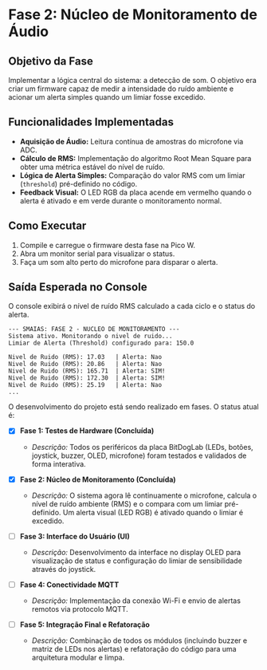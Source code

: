 # Fase 2: Núcleo de Monitoramento de Áudio

## Objetivo da Fase
Implementar a lógica central do sistema: a detecção de som. O objetivo era criar um firmware capaz de medir a intensidade do ruído ambiente e acionar um alerta simples quando um limiar fosse excedido.

## Funcionalidades Implementadas
- **Aquisição de Áudio:** Leitura contínua de amostras do microfone via ADC.
- **Cálculo de RMS:** Implementação do algoritmo Root Mean Square para obter uma métrica estável do nível de ruído.
- **Lógica de Alerta Simples:** Comparação do valor RMS com um limiar (`threshold`) pré-definido no código.
- **Feedback Visual:** O LED RGB da placa acende em vermelho quando o alerta é ativado e em verde durante o monitoramento normal.

## Como Executar
1. Compile e carregue o firmware desta fase na Pico W.
2. Abra um monitor serial para visualizar o status.
3. Faça um som alto perto do microfone para disparar o alerta.

## Saída Esperada no Console
O console exibirá o nível de ruído RMS calculado a cada ciclo e o status do alerta.

```
--- SMAIAS: FASE 2 - NUCLEO DE MONITORAMENTO ---
Sistema ativo. Monitorando o nivel de ruido...
Limiar de Alerta (Threshold) configurado para: 150.0

Nivel de Ruido (RMS): 17.03   | Alerta: Nao
Nivel de Ruido (RMS): 20.86   | Alerta: Nao
Nivel de Ruido (RMS): 165.71  | Alerta: SIM!
Nivel de Ruido (RMS): 172.30  | Alerta: SIM!
Nivel de Ruido (RMS): 25.19   | Alerta: Nao
...
```

O desenvolvimento do projeto está sendo realizado em fases. O status atual é:

- [X] **Fase 1: Testes de Hardware (Concluída)**
  - *Descrição:* Todos os periféricos da placa BitDogLab (LEDs, botões, joystick, buzzer, OLED, microfone) foram testados e validados de forma interativa.

- [X] **Fase 2: Núcleo de Monitoramento (Concluída)**
  - *Descrição:* O sistema agora lê continuamente o microfone, calcula o nível de ruído ambiente (RMS) e o compara com um limiar pré-definido. Um alerta visual (LED RGB) é ativado quando o limiar é excedido.

- [ ] **Fase 3: Interface do Usuário (UI)**
  - *Descrição:* Desenvolvimento da interface no display OLED para visualização de status e configuração do limiar de sensibilidade através do joystick.

- [ ] **Fase 4: Conectividade MQTT**
  - *Descrição:* Implementação da conexão Wi-Fi e envio de alertas remotos via protocolo MQTT.

- [ ] **Fase 5: Integração Final e Refatoração**
  - *Descrição:* Combinação de todos os módulos (incluindo buzzer e matriz de LEDs nos alertas) e refatoração do código para uma arquitetura modular e limpa.
